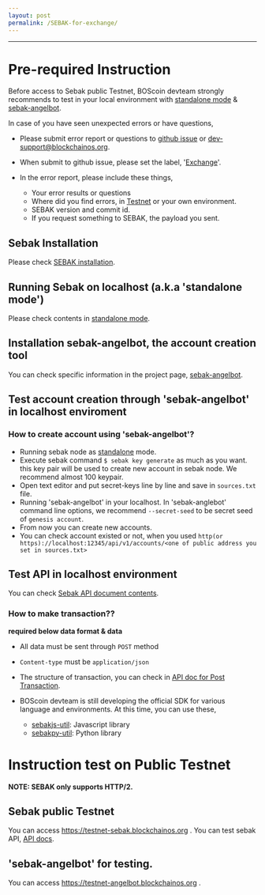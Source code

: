 ```yaml
---
layout: post
permalink: /SEBAK-for-exchange/
---
```

---
# Pre-required Instruction

Before access to Sebak public Testnet, BOScoin devteam strongly recommends to test in your local environment with [standalone mode](Running-Standalone-Mode) & [sebak-angelbot](https://github.com/spikeekips/sebak-angelbot).

In case of you have seen unexpected errors or have questions,

* Please submit error report or questions to [github issue](https://github.com/bosnet/sebak/issues/new) or [dev-support@blockchainos.org](dev-support@blockchainos.org).
* When submit to github issue, please set the label, '[Exchange](https://github.com/bosnet/sebak/labels/Exchange)'.
* In the error report, please include these things,

    * Your error results or questions
    * Where did you find errors, in [Testnet](https://testnet-sebak.blockchainos.org) or your own environment.
    * SEBAK version and commit id.
    * If you request something to SEBAK, the payload you sent.

## Sebak Installation

Please check [SEBAK installation](SEBAK-Installation-Guide).

## Running Sebak on localhost (a.k.a 'standalone mode')

Please check contents in [standalone mode](Running-Standalone-Mode).

## Installation sebak-angelbot, the account creation tool

You can check specific information in the project page, [sebak-angelbot](https://github.com/spikeekips/sebak-angelbot).

## Test account creation through 'sebak-angelbot' in localhost enviroment

### How to create account using 'sebak-angelbot'?

- Running sebak node as [standalone](Running-Standalone-Mode) mode.
- Execute sebak command `$ sebak key generate` as much as you want. this key pair will be used to create new account in sebak node. We recommend almost 100 keypair.
- Open text editor and put secret-keys line by line and save in `sources.txt` file.
- Running 'sebak-angelbot' in your localhost. In 'sebak-anglebot' command line options, we recommend `--secret-seed` to be secret seed of `genesis account`.
- From now you can create new accounts.
- You can check account existed or not, when you used `http(or https)://localhost:12345/api/v1/accounts/<one of public address you set in sources.txt>`

## Test API in localhost environment

You can check [Sebak API document contents](https://bosnet.github.io/sebak/api/).

### How to make transaction??
**required below data format & data**

* All data must be sent through `POST` method
* `Content-type` must be `application/json`
* The structure of transaction, you can check in [API doc for Post Transaction](https://bosnet.github.io/sebak/api/#trasactions-transactions-post).
* BOScoin devteam is still developing the official SDK for various language and environments. At this time, you can use these,

    - [sebakjs-util](https://github.com/bosnet/sebakjs-util): Javascript library
    - [sebakpy-util](https://github.com/spikeekips/sebakpy-util): Python library

# Instruction test on Public Testnet

**NOTE: SEBAK only supports HTTP/2.**

## Sebak public Testnet
You can access https://testnet-sebak.blockchainos.org . You can test sebak API, [API docs](https://bosnet.github.io/sebak/api/).

## 'sebak-angelbot' for testing.
You can access https://testnet-angelbot.blockchainos.org .

